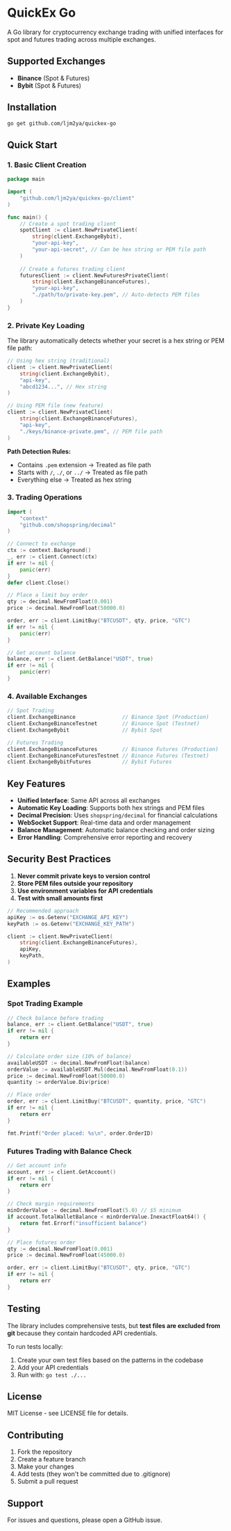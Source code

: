 # QuickEx Go

A Go library for cryptocurrency exchange trading with unified interfaces for spot and futures trading across multiple exchanges.

## Supported Exchanges

- **Binance** (Spot & Futures)
- **Bybit** (Spot & Futures)

## Installation

```bash
go get github.com/ljm2ya/quickex-go
```

## Quick Start

### 1. Basic Client Creation

```go
package main

import (
    "github.com/ljm2ya/quickex-go/client"
)

func main() {
    // Create a spot trading client
    spotClient := client.NewPrivateClient(
        string(client.ExchangeBybit),
        "your-api-key",
        "your-api-secret", // Can be hex string or PEM file path
    )
    
    // Create a futures trading client
    futuresClient := client.NewFuturesPrivateClient(
        string(client.ExchangeBinanceFutures),
        "your-api-key",
        "./path/to/private-key.pem", // Auto-detects PEM files
    )
}
```

### 2. Private Key Loading

The library automatically detects whether your secret is a hex string or PEM file path:

```go
// Using hex string (traditional)
client := client.NewPrivateClient(
    string(client.ExchangeBybit),
    "api-key",
    "abcd1234...", // Hex string
)

// Using PEM file (new feature)
client := client.NewPrivateClient(
    string(client.ExchangeBinanceFutures),
    "api-key", 
    "./keys/binance-private.pem", // PEM file path
)
```

**Path Detection Rules:**
- Contains `.pem` extension → Treated as file path
- Starts with `/`, `./`, or `../` → Treated as file path
- Everything else → Treated as hex string

### 3. Trading Operations

```go
import (
    "context"
    "github.com/shopspring/decimal"
)

// Connect to exchange
ctx := context.Background()
_, err := client.Connect(ctx)
if err != nil {
    panic(err)
}
defer client.Close()

// Place a limit buy order
qty := decimal.NewFromFloat(0.001)
price := decimal.NewFromFloat(50000.0)

order, err := client.LimitBuy("BTCUSDT", qty, price, "GTC")
if err != nil {
    panic(err)
}

// Get account balance
balance, err := client.GetBalance("USDT", true)
if err != nil {
    panic(err)
}
```

### 4. Available Exchanges

```go
// Spot Trading
client.ExchangeBinance               // Binance Spot (Production)
client.ExchangeBinanceTestnet        // Binance Spot (Testnet)
client.ExchangeBybit                 // Bybit Spot

// Futures Trading  
client.ExchangeBinanceFutures        // Binance Futures (Production) 
client.ExchangeBinanceFuturesTestnet // Binance Futures (Testnet)
client.ExchangeBybitFutures          // Bybit Futures
```

## Key Features

- **Unified Interface**: Same API across all exchanges
- **Automatic Key Loading**: Supports both hex strings and PEM files
- **Decimal Precision**: Uses `shopspring/decimal` for financial calculations
- **WebSocket Support**: Real-time data and order management
- **Balance Management**: Automatic balance checking and order sizing
- **Error Handling**: Comprehensive error reporting and recovery

## Security Best Practices

1. **Never commit private keys to version control**
2. **Store PEM files outside your repository**
3. **Use environment variables for API credentials**
4. **Test with small amounts first**

```go
// Recommended approach
apiKey := os.Getenv("EXCHANGE_API_KEY")
keyPath := os.Getenv("EXCHANGE_KEY_PATH")

client := client.NewPrivateClient(
    string(client.ExchangeBinanceFutures),
    apiKey,
    keyPath,
)
```

## Examples

### Spot Trading Example

```go
// Check balance before trading
balance, err := client.GetBalance("USDT", true)
if err != nil {
    return err
}

// Calculate order size (10% of balance)
availableUSDT := decimal.NewFromFloat(balance)
orderValue := availableUSDT.Mul(decimal.NewFromFloat(0.1))
price := decimal.NewFromFloat(50000.0)
quantity := orderValue.Div(price)

// Place order
order, err := client.LimitBuy("BTCUSDT", quantity, price, "GTC")
if err != nil {
    return err
}

fmt.Printf("Order placed: %s\n", order.OrderID)
```

### Futures Trading with Balance Check

```go
// Get account info
account, err := client.GetAccount()
if err != nil {
    return err
}

// Check margin requirements
minOrderValue := decimal.NewFromFloat(5.0) // $5 minimum
if account.TotalWalletBalance < minOrderValue.InexactFloat64() {
    return fmt.Errorf("insufficient balance")
}

// Place futures order
qty := decimal.NewFromFloat(0.001)
price := decimal.NewFromFloat(45000.0)

order, err := client.LimitBuy("BTCUSDT", qty, price, "GTC")
if err != nil {
    return err
}
```

## Testing

The library includes comprehensive tests, but **test files are excluded from git** because they contain hardcoded API credentials.

To run tests locally:
1. Create your own test files based on the patterns in the codebase
2. Add your API credentials
3. Run with: `go test ./...`

## License

MIT License - see LICENSE file for details.

## Contributing

1. Fork the repository
2. Create a feature branch
3. Make your changes
4. Add tests (they won't be committed due to .gitignore)
5. Submit a pull request

## Support

For issues and questions, please open a GitHub issue.